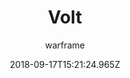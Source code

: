 ---
title: Volt
seoTitle: Warframe Volt. Volt Abilities. Warfame Volt Builds
description: Volt is one of the three starter Warframes a new player can select. He is a master of electricity, using its power to shock and destroy enemies while supporting his allies.
date: 2018-09-17T15:21:24.965Z
author: warframe
layout: warframes
permalink: /warframes/volt/
image: /images/frames/volt.jpg
video_url: KT0_iWuFHKo
---